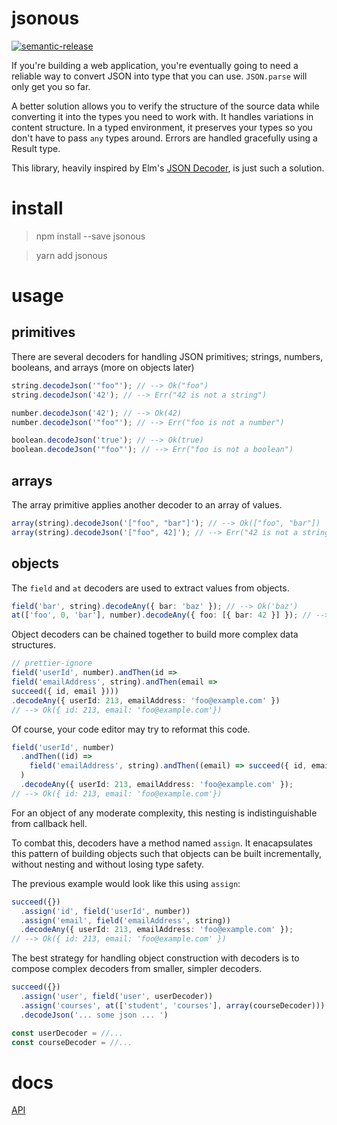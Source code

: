 # jsonous

[![semantic-release](https://img.shields.io/badge/%20%20%F0%9F%93%A6%F0%9F%9A%80-semantic--release-e10079.svg)](https://github.com/semantic-release/semantic-release)

If you're building a web application, you're eventually going to need a reliable
way to convert JSON into type that you can use. `JSON.parse` will only get you
so far.

A better solution allows you to verify the structure of the source data while
converting it into the types you need to work with. It handles variations in
content structure. In a typed environment, it preserves your types so you don't
have to pass `any` types around. Errors are handled gracefully using a Result
type.

This library, heavily inspired by Elm's [JSON Decoder](http://package.elm-lang.org/packages/elm-lang/core/latest/Json-Decode), is just
such a solution.

# install

> npm install --save jsonous

> yarn add jsonous

# usage

## primitives

There are several decoders for handling JSON primitives; strings, numbers,
booleans, and arrays (more on objects later)

```typescript
string.decodeJson('"foo"'); // --> Ok("foo")
string.decodeJson('42'); // --> Err("42 is not a string")

number.decodeJson('42'); // --> Ok(42)
number.decodeJson('"foo"'); // --> Err("foo is not a number")

boolean.decodeJson('true'); // --> Ok(true)
boolean.decodeJson('"foo"'); // --> Err("foo is not a boolean")
```

## arrays

The array primitive applies another decoder to an array of values.

```typescript
array(string).decodeJson('["foo", "bar"]'); // --> Ok(["foo", "bar"])
array(string).decodeJson('["foo", 42]'); // --> Err("42 is not a string")
```

## objects

The `field` and `at` decoders are used to extract values from objects.

```typescript
field('bar', string).decodeAny({ bar: 'baz' }); // --> Ok('baz')
at(['foo', 0, 'bar'], number).decodeAny({ foo: [{ bar: 42 }] }); // --> Ok(42)
```

Object decoders can be chained together to build more complex data structures.

```typescript
// prettier-ignore
field('userId', number).andThen(id =>
field('emailAddress', string).andThen(email =>
succeed({ id, email })))
.decodeAny({ userId: 213, emailAddress: 'foo@example.com' })
// --> Ok({ id: 213, email: 'foo@example.com'})
```

Of course, your code editor may try to reformat this code.

```typescript
field('userId', number)
  .andThen((id) =>
    field('emailAddress', string).andThen((email) => succeed({ id, email }))
  )
  .decodeAny({ userId: 213, emailAddress: 'foo@example.com' });
// --> Ok({ id: 213, email: 'foo@example.com'})
```

For an object of any moderate complexity, this nesting is indistinguishable from
callback hell.

To combat this, decoders have a method named `assign`. It enacapsulates this
pattern of building objects such that objects can be built incrementally, without
nesting and without losing type safety.

The previous example would look like this using `assign`:

```typescript
succeed({})
  .assign('id', field('userId', number))
  .assign('email', field('emailAddress', string))
  .decodeAny({ userId: 213, emailAddress: 'foo@example.com' });
// --> Ok({ id: 213, email: 'foo@example.com' })
```

The best strategy for handling object construction with decoders
is to compose complex decoders from smaller, simpler decoders.

```typescript
succeed({})
  .assign('user', field('user', userDecoder))
  .assign('courses', at(['student', 'courses'], array(courseDecoder)))
  .decodeJson('... some json ... ')

const userDecoder = //...
const courseDecoder = //...
```

# docs

[API](https://kofno.github.io/jsonous)
